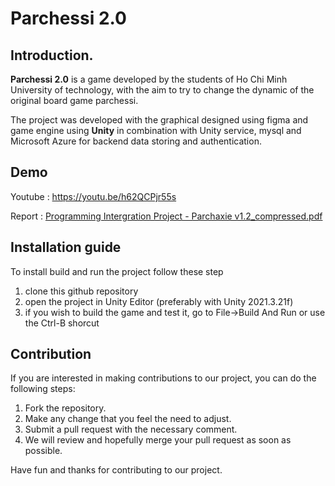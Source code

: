 # Parchessi 2.0
 
## Introduction.
**Parchessi 2.0** is a game developed by the students of Ho Chi Minh University of technology, with the aim to try to change the dynamic of the original board game parchessi.

The project was developed with the graphical designed using figma and game engine using **Unity** in combination with Unity service, mysql and Microsoft Azure for backend data storing and authentication.

## Demo
Youtube : https://youtu.be/h62QCPjr55s

Report : [Programming Intergration Project - Parchaxie v1.2_compressed.pdf](https://github.com/ShunPeng1/Parchessi2.0/files/14318231/Programming.Intergration.Project.-.Parchaxie.v1.2_compressed.pdf)


## Installation guide
To install build and run the project follow these step

1. clone this github repository
2. open the project in Unity Editor (preferably with Unity 2021.3.21f)
3. if you wish to build the game and test it, go to File->Build And Run or use the Ctrl-B shorcut


## Contribution
If you are interested in making contributions to our project, you can do the following steps:
1. Fork the repository.
2. Make any change that you feel the need to adjust.
3. Submit a pull request with the necessary comment.
4. We will review and hopefully merge your pull request as soon as possible.

Have fun and thanks for contributing to our project.

